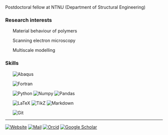 Postdoctoral fellow at NTNU (Department of Structural Engineering)

### Research interests

<ul>
    Material behaviour of polymers
</ul>
<ul>
    Scanning electron microscopy
</ul>
<ul>
    Multiscale modelling
</ul>

### Skills
<p>
<ul>
    <img alt="Abaqus" src="https://img.shields.io/badge/-Abaqus-005386?&amp;logo=dassaultSystemes&amp;logoColor=fff" />
</ul>
<ul>
    <img alt="Fortran" src="https://img.shields.io/badge/-Fortran-734F96?&amp;logo=fortran&amp;logoColor=fff" />
</ul>
<ul>
    <img alt="Python" src="https://img.shields.io/badge/-Python-4B8BBE?&amp;logo=Python&amp;logoColor=fff" />
    <img alt="Numpy" src="https://img.shields.io/badge/-Numpy-013243?&amp;logo=NumPy" />
    <img alt="Pandas" src="https://img.shields.io/badge/-Pandas-150458?&amp;logo=pandas" />
</ul>
<ul>
    <img alt="LaTeX" src="https://img.shields.io/badge/-LaTeX-008080?&amp;logo=LaTeX&amp;?style=plastic" />
    <img alt="TikZ" src="https://img.shields.io/badge/-TikZ-000000?&amp;?style=plastic" />
    <img alt="Markdown" src="https://img.shields.io/badge/-Markdown-000000?&amp;logo=Markdown" />
</ul>
<ul>
    <img alt="Git" src="https://img.shields.io/badge/-Git-F05032?&amp;logo=Git&amp;logoColor=fff" />
</ul>
</p>

* * *

[![Website](https://img.shields.io/badge/Website-ntnu.no/ansatte/jonas.hund-00509e)](https://www.ntnu.no/ansatte/jonas.hund)
[![Mail](https://img.shields.io/badge/Mail-jonas.hund@ntnu.no-0078D4?&logo=microsoftoutlook&logoColor=fff)](mailto:jonas.hund@ntnu.no)
[![Orcid](https://img.shields.io/badge/ORCID-0000--0003--2140--4285-A6CE39?&logo=orcid&logoColor=fff)](https://orcid.org/0000-0003-2140-4285)
[![Google Scholar](https://img.shields.io/badge/Google_Scholar-Jonas_Hund-4285F4?&logo=googlescholar&logoColor=fff)](https://scholar.google.com/citations?user=L9oEAc8AAAAJ&hl=en)

<!---
<p>
  <a href="mailto:jonas.hund@ntnu.no">
    <img alt="email" src="https://img.shields.io/badge/Email-jonas.hund@ntnu.no-00509e?style=for-the-badge" />
  </a>
</p>
---!>
